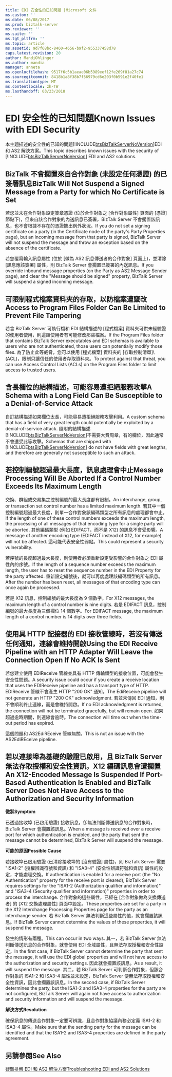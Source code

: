 ```yaml
---
title: EDI 安全性的已知問題 |Microsoft 文件
ms.custom: ''
ms.date: 06/08/2017
ms.prod: biztalk-server
ms.reviewer: ''
ms.suite: ''
ms.tgt_pltfrm: ''
ms.topic: article
ms.assetid: 9d7f68bc-8460-4656-b9f2-955337458d78
caps.latest.revision: 20
author: MandiOhlinger
ms.author: mandia
manager: anneta
ms.openlocfilehash: 9517f6c5b1aeae06b5989eef12fe269f81a27c74
ms.sourcegitcommit: 8418b1a8f38b7f56979cd6e203f0b591e2f40fe1
ms.translationtype: MT
ms.contentlocale: zh-TW
ms.lasthandoff: 03/23/2018
---
```

# <a name="known-issues-with-edi-security"></a><span data-ttu-id="6b803-102">EDI 安全性的已知問題</span><span class="sxs-lookup"><span data-stu-id="6b803-102">Known Issues with EDI Security</span></span>
<span data-ttu-id="6b803-103">本主題描述的安全性的已知的問題[!INCLUDE[btsBizTalkServerNoVersion](../includes/btsbiztalkservernoversion-md.md)]EDI 和 AS2 解決方案。</span><span class="sxs-lookup"><span data-stu-id="6b803-103">This topic describes known issues with the security of [!INCLUDE[btsBizTalkServerNoVersion](../includes/btsbiztalkservernoversion-md.md)] EDI and AS2 solutions.</span></span>  
  
## <a name="biztalk-will-not-suspend-a-signed-message-from-a-party-for-which-no-certificate-is-set"></a><span data-ttu-id="6b803-104">BizTalk 不會擱置來自合作對象 (未設定任何憑證) 的已簽署訊息</span><span class="sxs-lookup"><span data-stu-id="6b803-104">BizTalk Will Not Suspend a Signed Message from a Party for which No Certificate is Set</span></span>  
 <span data-ttu-id="6b803-105">若您並未在合作對象設定簽章憑證 (位於合作對象之 [合作對象屬性] 頁面的 [憑證] 節點下)，但來自該合作對象的內送訊息已簽署，BizTalk Server 不會擱置該訊息，也不會根據不存在的憑證擲出例外狀況。</span><span class="sxs-lookup"><span data-stu-id="6b803-105">If you do not set a signing certificate on a party (in the Certificate node of the party's Party Properties page), but an incoming message from that party is signed, BizTalk Server will not suspend the message and throw an exception based on the absence of the certificate.</span></span>  
  
 <span data-ttu-id="6b803-106">若您覆寫輸入訊息屬性 (位於 [做為 AS2 訊息傳送者的合作對象] 頁面上)，並清除 [訊息應該簽署] 屬性，則 BizTalk Server 會擱置已簽署的內送訊息。</span><span class="sxs-lookup"><span data-stu-id="6b803-106">If you override inbound message properties (on the Party as AS2 Message Sender page), and clear the "Message should be signed" property, BizTalk Server will suspend a signed incoming message.</span></span>  
  
## <a name="access-to-program-files-folder-can-be-limited-to-prevent-file-tampering"></a><span data-ttu-id="6b803-107">可限制程式檔案資料夾的存取，以防檔案遭竄改</span><span class="sxs-lookup"><span data-stu-id="6b803-107">Access to Program Files Folder Can Be Limited to Prevent File Tampering</span></span>  
 <span data-ttu-id="6b803-108">若含 BizTalk Server 可執行檔和 EDI 結構描述的 [程式檔案] 資料夾可供未經驗證的使用者使用，則這類使用者有可能修改那些檔案。</span><span class="sxs-lookup"><span data-stu-id="6b803-108">If the Program Files folder that contains BizTalk Server executables and EDI schemas is available to users who are not authenticated, those users can potentially modify those files.</span></span> <span data-ttu-id="6b803-109">為了防止此等威脅，您可以使用 [程式檔案] 資料夾的 [存取控制清單]\ (ACL)，限制只讓信任的使用者存取資料夾。</span><span class="sxs-lookup"><span data-stu-id="6b803-109">To protect against that threat, you can use Access Control Lists (ACLs) on the Program Files folder to limit access to trusted users.</span></span>  
  
## <a name="a-schema-with-a-long-field-can-be-susceptible-to-a-denial-of-service-attack"></a><span data-ttu-id="6b803-110">含長欄位的結構描述，可能容易遭拒絕服務攻擊</span><span class="sxs-lookup"><span data-stu-id="6b803-110">A Schema with a Long Field Can Be Susceptible to a Denial-of-Service Attack</span></span>  
 <span data-ttu-id="6b803-111">自訂結構描述如果欄位太長，可能容易遭拒絕服務攻擊利用。</span><span class="sxs-lookup"><span data-stu-id="6b803-111">A custom schema that has a field of very great length could potentially be exploited by a denial-of-service attack.</span></span> <span data-ttu-id="6b803-112">隨附的結構描述[!INCLUDE[btsBizTalkServerNoVersion](../includes/btsbiztalkservernoversion-md.md)]不需要大費周章，有的欄位，因此通常不會遭受此等攻擊。</span><span class="sxs-lookup"><span data-stu-id="6b803-112">Schemas that are shipped with [!INCLUDE[btsBizTalkServerNoVersion](../includes/btsbiztalkservernoversion-md.md)] do not have fields with great lengths, and therefore are generally not susceptible to such an attack.</span></span>  
  
## <a name="message-processing-will-be-aborted-if-a-control-number-exceeds-its-maximum-length"></a><span data-ttu-id="6b803-113">若控制編號超過最大長度，訊息處理會中止</span><span class="sxs-lookup"><span data-stu-id="6b803-113">Message Processing Will Be Aborted If a Control Number Exceeds Its Maximum Length</span></span>  
 <span data-ttu-id="6b803-114">交換、群組或交易集之控制編號的最大長度都有限制。</span><span class="sxs-lookup"><span data-stu-id="6b803-114">An interchange, group, or transaction set control number has a limited maximum length.</span></span> <span data-ttu-id="6b803-115">若其中一個控制編號超過最大長度，則單一合作對象該編碼類型之所有訊息的處理都會中止。</span><span class="sxs-lookup"><span data-stu-id="6b803-115">If the length of one of these control numbers exceeds the maximum length, the processing of all messages of that encoding type for a single party will be aborted.</span></span> <span data-ttu-id="6b803-116">其他編碼類型 (例如 EDIFACT，而不是 X12) 的訊息不會受影響。</span><span class="sxs-lookup"><span data-stu-id="6b803-116">A message of another encoding type (EDIFACT instead of X12, for example) will not be affected.</span></span> <span data-ttu-id="6b803-117">這可能代表安全性弱點。</span><span class="sxs-lookup"><span data-stu-id="6b803-117">This could represent a security vulnerability.</span></span>  
  
 <span data-ttu-id="6b803-118">若序號的長度超過最大長度，則使用者必須重新設定受影響的合作對象之 EDI 屬性內的序號。</span><span class="sxs-lookup"><span data-stu-id="6b803-118">If the length of a sequence number exceeds the maximum length, the user has to reset the sequence number in the EDI Property for the party affected.</span></span> <span data-ttu-id="6b803-119">重新設定編號後，就可以再度處理該編碼類型的所有訊息。</span><span class="sxs-lookup"><span data-stu-id="6b803-119">After the number has been reset, all messages of that encoding type can once again be processed.</span></span>  
  
 <span data-ttu-id="6b803-120">若是 X12 訊息，控制編號的最大長度為 9 個數字。</span><span class="sxs-lookup"><span data-stu-id="6b803-120">For X12 messages, the maximum length of a control number is nine digits.</span></span> <span data-ttu-id="6b803-121">若是 EDIFACT 訊息，控制編號的最大長度為三個欄位 14 個數字。</span><span class="sxs-lookup"><span data-stu-id="6b803-121">For EDIFACT message, the maximum length of a control number is 14 digits over three fields.</span></span>  
  
## <a name="using-the-edi-receive-pipeline-with-an-http-adapter-will-leave-the-connection-open-if-no-ack-is-sent"></a><span data-ttu-id="6b803-122">使用具 HTTP 配接器的 EDI 接收管線時，若沒有傳送任何通知，連線會維持開啟</span><span class="sxs-lookup"><span data-stu-id="6b803-122">Using the EDI Receive Pipeline with an HTTP Adapter Will Leave the Connection Open If No ACK Is Sent</span></span>  
 <span data-ttu-id="6b803-123">若您建立使用 EDIReceive 管線並具有 HTTP 傳輸類型的接收位置，可能會發生安全性問題。</span><span class="sxs-lookup"><span data-stu-id="6b803-123">A security issue could occur if you create a receive location that uses the EDIReceive pipeline and has a transport type of HTTP.</span></span> <span data-ttu-id="6b803-124">EDIReceive 管線不會產生 HTTP "200 OK" 通知。</span><span class="sxs-lookup"><span data-stu-id="6b803-124">The EdiReceive pipeline will not generate an HTTP "200 OK" acknowledgment.</span></span> <span data-ttu-id="6b803-125">若並未傳回 EDI 通知，則不會順利終止連線，而是會維持開啟。</span><span class="sxs-lookup"><span data-stu-id="6b803-125">If no EDI acknowledgment is returned, the connection will not be terminated gracefully, but will remain open.</span></span> <span data-ttu-id="6b803-126">如果超過逾時期間，則連線會逾時。</span><span class="sxs-lookup"><span data-stu-id="6b803-126">The connection will time out when the time-out period has expired.</span></span>  
  
 <span data-ttu-id="6b803-127">這個問題和 AS2EdiREceive 管線無關。</span><span class="sxs-lookup"><span data-stu-id="6b803-127">This is not an issue with the AS2EdiREceive pipeline.</span></span>  
  
## <a name="an-x12-encoded-message-is-suspended-if-port-based-authentication-is-enabled-and-biztalk-server-does-not-have-access-to-the-authorization-and-security-information"></a><span data-ttu-id="6b803-128">若以連接埠為基礎的驗證已啟用，且 BizTalk Server 無法存取授權和安全性資訊，X12 編碼訊息會遭擱置</span><span class="sxs-lookup"><span data-stu-id="6b803-128">An X12-Encoded Message Is Suspended If Port-Based Authentication Is Enabled and BizTalk Server Does Not Have Access to the Authorization and Security Information</span></span>  
 <span data-ttu-id="6b803-129">**徵狀**</span><span class="sxs-lookup"><span data-stu-id="6b803-129">**Symptom**</span></span>  
  
 <span data-ttu-id="6b803-130">已透過接收埠 (已啟用驗證) 接收訊息，卻無法判斷傳送訊息的合作對象時，BizTalk Server 會擱置該訊息。</span><span class="sxs-lookup"><span data-stu-id="6b803-130">When a message is received over a receive port for which authentication is enabled, and the party that sent the message cannot be determined, BizTalk Server will suspend the message.</span></span>  
  
 <span data-ttu-id="6b803-131">**可能的原因**</span><span class="sxs-lookup"><span data-stu-id="6b803-131">**Possible Cause**</span></span>  
  
 <span data-ttu-id="6b803-132">若接收埠已啟用驗證 (已清除接收埠的 [沒有驗證] 屬性)，則 BizTalk Server 需要 "ISA1-2" (授權辨識符號和資訊) 和 "ISA3-4" (安全性辨識符號和資訊) 屬性的設定，才能處理交換。</span><span class="sxs-lookup"><span data-stu-id="6b803-132">If authentication is enabled for a receive port (the "No Authentication" property for the receive port is cleared), BizTalk Server requires settings for the "ISA1-2 (Authorization qualifier and information)" and "ISA3-4 (Security qualifier and information)" properties in order to process the interchange.</span></span> <span data-ttu-id="6b803-133">合作對象的這些屬性，已經在 [合作對象做為交換傳送者] 的 [X12 交換處理屬性] 頁面中設定。</span><span class="sxs-lookup"><span data-stu-id="6b803-133">These properties are set for a party in the X12 Interchange Processing Properties page for the party as an interchange sender.</span></span> <span data-ttu-id="6b803-134">若 BizTalk Server 無法判斷這些屬性的值，就會擱置該訊息。</span><span class="sxs-lookup"><span data-stu-id="6b803-134">If BizTalk Server cannot determine the values of these properties, it will suspend the message.</span></span>  
  
 <span data-ttu-id="6b803-135">發生的情形有兩種。</span><span class="sxs-lookup"><span data-stu-id="6b803-135">This can occur in two ways.</span></span> <span data-ttu-id="6b803-136">其一，若 BizTalk Server 無法判斷傳送訊息的合作對象，就會使用 EDI 全域屬性，且無法存取授權和安全性設定，</span><span class="sxs-lookup"><span data-stu-id="6b803-136">In the first case, if BizTalk Server cannot determine the party that sent the message, it will use the EDI global properties and will not have access to the authorization and security settings.</span></span> <span data-ttu-id="6b803-137">因此就會擱置該訊息。</span><span class="sxs-lookup"><span data-stu-id="6b803-137">As a result, it will suspend the message.</span></span> <span data-ttu-id="6b803-138">其二，若 BizTalk Server 可判斷合作對象，但該合作對象的 ISA1-2 和 ISA3-4 屬性並未設定，BizTalk Server 便無法存取授權和安全性資訊，因此會擱置該訊息。</span><span class="sxs-lookup"><span data-stu-id="6b803-138">In the second case, if BizTalk Server determines the party, but the ISA1-2 and ISA3-4 properties for the party are not configured, BizTalk Server will again not have access to authorization and security information and will suspend the message.</span></span>  
  
 <span data-ttu-id="6b803-139">**解決方式**</span><span class="sxs-lookup"><span data-stu-id="6b803-139">**Resolution**</span></span>  
  
 <span data-ttu-id="6b803-140">確保訊息的傳送合作對象一定要可辨識，且合作對象協議內務必定義 ISA1-2 和 ISA3-4 屬性。</span><span class="sxs-lookup"><span data-stu-id="6b803-140">Make sure that the sending party for the message can be identified and that the ISA1-2 and ISA3-4 properties are defined in the party agreement.</span></span>  
  
## <a name="see-also"></a><span data-ttu-id="6b803-141">另請參閱</span><span class="sxs-lookup"><span data-stu-id="6b803-141">See Also</span></span>  
 [<span data-ttu-id="6b803-142">疑難排解 EDI 和 AS2 解決方案</span><span class="sxs-lookup"><span data-stu-id="6b803-142">Troubleshooting EDI and AS2 Solutions</span></span>](../core/troubleshooting-edi-and-as2-solutions.md)